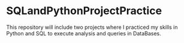 # SQLandPythonProjectPractice
This repository will include two projects where I practiced my skills in Python and SQL to execute analysis and queries in DataBases.
